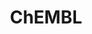 ---
layout: default
bigquery: https://console.cloud.google.com/bigquery?p=patents-public-data&d=ebi_chembl&page=dataset
citation: '"The ChEMBL database in 2017." Anna Gaulton, Anne Hersey, Michał Nowotka,
  A Patrícia Bento, Jon Chambers, David Mendez, Prudence Mutowo, Francis Atkinson,
  Louisa J Bellis, Elena Cibrián-Uhalte, Mark Davies, Nathan Dedman, Anneli Karlsson,
  María Paula Magariños, John P Overington, George Papadatos, Ines Smit, Andrew R
  Leach Nucleic acids Research (2017) 45 (Database Issue), D945-D954'
contributors: European Bioinformatics Institute
cost: None
description: ChEMBL Data is a manually curated database of small molecules used in
  drug discovery, including information about existing patented drugs.
documentation: 'schema: https://www.ebi.ac.uk/chembl/db_schema


  '
last_edit: Mon, 04 Apr 2022 19:07:30 GMT
location: https://console.cloud.google.com/marketplace/product/google_patents_public_datasets/chembl
maintained_by: EMBL-EBI, an outstation of European Molecular Biology Laboratory
related_publications: '

  ChEMBL: towards direct deposition of bioassay data.


  Mendez D, Gaulton A, Bento AP, Chambers J, De Veij M, Félix E, Magariños MP, Mosquera
  JF, Mutowo P, Nowotka M, Gordillo-Marañón M, Hunter F, Junco L, Mugumbate G, Rodriguez-Lopez
  M, Atkinson F, Bosc N, Radoux CJ, Segura-Cabrera A, Hersey A, Leach AR.


  — Nucleic Acids Res. 2019; 47(D1):D930-D940. doi: 10.1093/nar/gky1075

  '
schema_fields: '[''site_id'', ''country'', ''irac_code'', ''domain_id'', ''published_type'',
  ''molfile'', ''assay_class_id'', ''pathway_id'', ''standard_inchi_key'', ''pathway_key'',
  ''mol_frac_id'', ''warning_class'', ''alogp'', ''level3'', ''assay_test_type'',
  ''efo_term'', ''mecref_id'', ''doc_type'', ''comp_class_id'', ''warning_id'', ''parent_molregno'',
  ''l6'', ''mesh_heading'', ''le'', ''go_id'', ''stem'', ''first_in_class'', ''relationship_desc'',
  ''status'', ''src_description'', ''hrac_code'', ''type'', ''cell_ontology_id'',
  ''curated_by'', ''warning_type'', ''chebi_par_id'', ''cellosaurus_id'', ''short_name'',
  ''usan_year'', ''bto_id'', ''drug_substance_flag'', ''qudt_units'', ''targrel_id'',
  ''compd_id'', ''compound_key'', ''qed_weighted'', ''first_page'', ''usan_stem_definition'',
  ''enzyme_name'', ''submission_date'', ''assay_organism'', ''acd_most_apka'', ''active_molregno'',
  ''acd_logp'', ''pref_name'', ''confidence'', ''log_id'', ''warnref_id'', ''aidx'',
  ''annotation'', ''l8'', ''ref_type'', ''patent_expire_date'', ''src_compound_id'',
  ''ro3_pass'', ''volume'', ''level4'', ''num_lipinski_ro5_violations'', ''indication_class'',
  ''drug_record_id'', ''site_residues'', ''patent_id'', ''cx_logd'', ''component_id'',
  ''trade_name'', ''aromatic_rings'', ''level2_description'', ''molecular_species'',
  ''sequence_md5sum'', ''co_stem_id'', ''mc_target_type'', ''biocomp_id'', ''data_validity_comment'',
  ''cpd_str_alert_id'', ''component_synonym'', ''l2'', ''direct_interaction'', ''patent_use_code'',
  ''isoform'', ''company'', ''met_id'', ''previous_company'', ''hba_lipinski'', ''pchembl_value'',
  ''innovator_company'', ''assay_param_id'', ''accession'', ''tissue_id'', ''mol_hrac_id'',
  ''year'', ''irac_class_id'', ''domain_description'', ''binding_site_comment'', ''issue'',
  ''tid'', ''domain_type'', ''level4_description'', ''predbind_id'', ''relation'',
  ''smarts'', ''chembl_id'', ''withdrawn_flag'', ''priority'', ''warning_country'',
  ''ref_url'', ''relationship'', ''enzyme_tid'', ''description'', ''result_flag'',
  ''upper_value'', ''standard_text_value'', ''product_id'', ''title'', ''mec_id'',
  ''last_active'', ''class_level'', ''subgroup'', ''route'', ''mesh_id'', ''formulation_id'',
  ''therapeutic_flag'', ''authors'', ''mutation'', ''hbd_lipinski'', ''related_tid'',
  ''cell_source_organism'', ''caloha_id'', ''synonyms'', ''acd_most_bpka'', ''uo_units'',
  ''parent_id'', ''cell_source_tissue'', ''last_page'', ''availability_type'', ''chirality'',
  ''level1'', ''standard_value'', ''db_version'', ''publication_number'', ''l7'',
  ''ridx'', ''prodrug'', ''approval_date'', ''rgid'', ''withdrawn_reason'', ''protein_class_desc'',
  ''organism'', ''mechanism_comment'', ''parameter_type'', ''ap_id'', ''std_act_id'',
  ''ddd_comment'', ''standard_inchi'', ''set_name'', ''hrac_class_id'', ''assay_source'',
  ''mc_tax_id'', ''source'', ''src_assay_id'', ''applicant_full_name'', ''met_comment'',
  ''uberon_id'', ''ingredient'', ''assay_strain'', ''cell_id'', ''withdrawn_country'',
  ''alert_name'', ''heavy_atoms'', ''src_id'', ''withdrawn_year'', ''cell_description'',
  ''syn_type'', ''bao_id'', ''text_value'', ''cx_most_bpka'', ''full_molformula'',
  ''hba'', ''first_approval'', ''natural_product'', ''max_phase'', ''species_group_flag'',
  ''aspect'', ''pubmed_id'', ''assay_subcellular_fraction'', ''compound_name'', ''tbl'',
  ''tax_id'', ''source_domain_id'', ''mc_target_accession'', ''lle'', ''substrate_record_id'',
  ''published_value'', ''selectivity_comment'', ''parent_go_id'', ''molsyn_id'', ''parent_type'',
  ''ass_cls_map_id'', ''assay_desc'', ''target_mapping'', ''record_id'', ''research_stem'',
  ''cidx'', ''res_stem_id'', ''job_id'', ''bao_format'', ''targcomp_id'', ''downgraded'',
  ''who_extra'', ''standard_upper_value'', ''path'', ''mw_freebase'', ''num_alerts'',
  ''ddd_value'', ''sequence'', ''creation_date'', ''value'', ''name'', ''helm_notation'',
  ''usan_stem'', ''assay_tax_id'', ''usan_substem'', ''structure_type'', ''relationship_type'',
  ''confidence_score'', ''prod_pat_id'', ''strength'', ''mechanism_of_action'', ''warning_description'',
  ''assay_category'', ''alert_set_id'', ''sei'', ''target_type'', ''assay_cell_type'',
  ''src_short_name'', ''cx_logp'', ''updated_by'', ''withdrawn_class'', ''target_desc'',
  ''protclasssyn_id'', ''ddd_units'', ''stat'', ''metref_id'', ''active_ingredient'',
  ''rtb'', ''assay_id'', ''max_phase_for_ind'', ''protein_class_synonym'', ''parenteral'',
  ''frac_code'', ''protein_class_id'', ''version'', ''indref_id'', ''major_class'',
  ''cell_source_tax_id'', ''compsyn_id'', ''oc_id'', ''activity_id'', ''met_conversion'',
  ''published_relation'', ''dosage_form'', ''disease_efficacy'', ''warning_year'',
  ''entity_type'', ''domain_name'', ''psa'', ''acd_logd'', ''definition'', ''cx_most_apka'',
  ''level2'', ''smid'', ''ddd_id'', ''prediction_method'', ''normal_range_min'', ''standard_relation'',
  ''ad_type'', ''cell_name'', ''bei'', ''l5'', ''journal'', ''toid'', ''published_units'',
  ''assay_type'', ''frac_class_id'', ''inorganic_flag'', ''end_position'', ''num_ro5_violations'',
  ''cl_lincs_id'', ''doi'', ''mol_irac_id'', ''parameter_value'', ''idx'', ''l1'',
  ''abstract'', ''clo_id'', ''action_type'', ''mc_target_name'', ''delist_flag'',
  ''level1_description'', ''alert_id'', ''curation_comment'', ''molecule_type'', ''tid_fixed'',
  ''who_name'', ''nda_type'', ''mw_monoisotopic'', ''usan_stem_id'', ''units'', ''normal_range_max'',
  ''assay_tissue'', ''hbd'', ''as_id'', ''site_name'', ''atc_code'', ''standard_flag'',
  ''mol_atc_id'', ''efo_id'', ''potential_duplicate'', ''start_position'', ''l4'',
  ''homologue'', ''metabolite_record_id'', ''level5'', ''label'', ''db_source'', ''actsm_id'',
  ''entity_id'', ''ref_id'', ''canonical_smiles'', ''patent_no'', ''dosed_ingredient'',
  ''ddd_admr'', ''drugind_id'', ''oral'', ''comp_go_id'', ''updated_on'', ''standard_type'',
  ''mc_organism'', ''class_type'', ''level3_description'', ''activity_count'', ''molecular_mechanism'',
  ''topical'', ''variant_id'', ''molregno'', ''drug_product_flag'', ''polymer_flag'',
  ''l3'', ''standard_units'', ''black_box_warning'', ''orig_description'', ''comments'',
  ''bao_endpoint'', ''component_type'', ''full_mwt'', ''activity_comment'', ''sitecomp_id'',
  ''stem_class'', ''doc_id'']'
shortname: chembl
tags:
- biotechnology
- health
- chemical
- bioinformatics
- medical
terms_of_use: CC BY-SA 3.0
title: ChEMBL
uuid: e232a192-965c-4ec9-904c-155b6dfe56c5
---